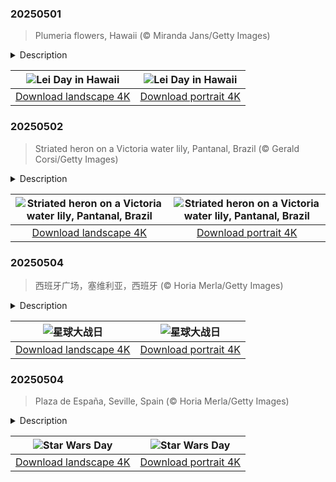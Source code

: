 

### 20250501

> Plumeria flowers, Hawaii (© Miranda Jans/Getty Images)

<details>
<summary>Description</summary>

> Today, while the world celebrates May Day with parades and protests, Hawaii takes a more fragrant approach—by draping itself in flowers. On May 1, Hawaii celebrates Lei Day, a tradition that honors culture, craftsmanship, and the ever-present aloha spirit, described as 'the coordination of mind and heart within each person.' Since 1928, this Hawaiian tradition has been in full bloom, with leis—or garlands made of flowers, leaves, or shells—serving as symbols of connection. The idea for Lei Day came from poet Don Blanding, who suggested a holiday dedicated to Hawaii's iconic floral garlands. Local writer Grace Tower Warren gave it its slogan, 'May Day is Lei Day in Hawaii,' and the tradition quickly took root.
> 
> What started as a single event in Honolulu has grown into a statewide celebration, with each island showcasing its unique floral identity, such as Maui's pink lokelani rose and the Big Island's red 'ōhi'a lehua. Giving a lei is a gesture of aloha, and on this day, that warmth can be seen everywhere. Whether crafted from fragrant Plumeria flowers, like the ones pictured here, delicate pikake, or colorful ti leaves, leis symbolize the bonds between people and the land. So, if you find yourself in Hawaii on May 1, don't just say 'Aloha'—wear it.
> 
> 

</details>

| ![Lei Day in Hawaii](https://cn.bing.com/th?id=OHR.PinkPlumeria_EN-US3595771407_UHD.jpg&pid=hp&w=400&h=224&rs=1&c=4) | ![Lei Day in Hawaii](https://cn.bing.com/th?id=OHR.PinkPlumeria_EN-US3595771407_1080x1920.jpg&pid=hp&w=155&h=315&rs=1&c=4) |
|:---------:|:---------:|
| [Download landscape 4K](https://cn.bing.com/th?id=OHR.PinkPlumeria_EN-US3595771407_UHD.jpg) | [Download portrait 4K](https://cn.bing.com/th?id=OHR.PinkPlumeria_EN-US3595771407_1080x1920.jpg) |

### 20250502

> Striated heron on a Victoria water lily, Pantanal, Brazil (© Gerald Corsi/Getty Images)

<details>
<summary>Description</summary>

> In the lush Pantanal wetlands of Brazil, a striated heron perches on a Victoria water lily. This water bird, also known as the mangrove heron, is about 16 inches tall. It is a master of patience, waiting to ambush its prey. It uses clever tactics, such as dropping feathers or insects to lure fish. Common in the wetlands of South America, the striated heron is also found in North America, Australia, Africa, Asia, New Guinea, and the Pacific islands.
> 
> The Victoria, or giant water lily, belongs to the genus of aquatic herbs, including species like Victoria amazonica and Victoria boliviana, which can boast leaves up to 10 feet in diameter. The Pantanal, the world's largest tropical wetland, is a sanctuary for wildlife and offers an extraordinary glimpse into the natural world.
> 
> 

</details>

| ![Striated heron on a Victoria water lily, Pantanal, Brazil](https://cn.bing.com/th?id=OHR.BrazilHeron_EN-US5602369723_UHD.jpg&pid=hp&w=400&h=224&rs=1&c=4) | ![Striated heron on a Victoria water lily, Pantanal, Brazil](https://cn.bing.com/th?id=OHR.BrazilHeron_EN-US5602369723_1080x1920.jpg&pid=hp&w=155&h=315&rs=1&c=4) |
|:---------:|:---------:|
| [Download landscape 4K](https://cn.bing.com/th?id=OHR.BrazilHeron_EN-US5602369723_UHD.jpg) | [Download portrait 4K](https://cn.bing.com/th?id=OHR.BrazilHeron_EN-US5602369723_1080x1920.jpg) |

### 20250504

> 西班牙广场，塞维利亚，西班牙 (© Horia Merla/Getty Images)

<details>
<summary>Description</summary>

> 5月4日是《星球大战》粉丝们的“星球大战日”，这一天旨在致敬由乔治·卢卡斯创造的这一广受喜爱的系列电影。该系列共包含九部电影，统称为“天行者传奇”。 其中一个令人难忘的拍摄地是西班牙塞维利亚的西班牙广场，正如今日图片所展示。这座美丽的广场呈半椭圆形，建筑风格令人惊叹，在影片中被用作纳布星的希德城。参议员阿米达拉抵达纳布星的场景，就是在这里拍摄的，演员包括娜塔莉·波特曼和海登·克里斯滕森。西班牙广场独特的设计，包括中央建筑、塔楼和喷泉，为《星球大战》的世界增添了一抹魔幻色彩。这座历史悠久的广场由安尼巴尔·冈萨雷斯设计，最初是为1929 年举办的伊比利亚-美洲博览会而建造的。
> 
> 
> 
> 

</details>

| ![星球大战日](https://cn.bing.com/th?id=OHR.SevilleNaboo_ZH-CN1065227658_UHD.jpg&pid=hp&w=400&h=224&rs=1&c=4) | ![星球大战日](https://cn.bing.com/th?id=OHR.SevilleNaboo_ZH-CN1065227658_1080x1920.jpg&pid=hp&w=155&h=315&rs=1&c=4) |
|:---------:|:---------:|
| [Download landscape 4K](https://cn.bing.com/th?id=OHR.SevilleNaboo_ZH-CN1065227658_UHD.jpg) | [Download portrait 4K](https://cn.bing.com/th?id=OHR.SevilleNaboo_ZH-CN1065227658_1080x1920.jpg) |

### 20250504

> Plaza de España, Seville, Spain (© Horia Merla/Getty Images)

<details>
<summary>Description</summary>

> On May 4, 'Star Wars' fans celebrate Star Wars Day, a tribute to the beloved franchise created by George Lucas. The film series consists of nine movies, collectively referred to as the 'Skywalker Saga.' One of the memorable filming locations is Plaza de España in Seville, Spain, as seen in today's image. This beautiful square, with its semi-elliptical shape and stunning architecture, was used as the city of Theed on the planet Naboo. The scene where Senator Amidala arrives in Naboo, featuring Natalie Portman and Hayden Christensen, was filmed here. Plaza de España's unique design, with its central building, towers, and fountain, adds a touch of magic to the Star Wars universe. This historic square, designed by Aníbal González, was originally built for the Ibero-American Exposition in 1929.
> 
> Whether you are in Spain or elsewhere in the galaxy, May the Force be with you today!
> 
> 

</details>

| ![Star Wars Day](https://cn.bing.com/th?id=OHR.SevilleNaboo_EN-US5814352031_UHD.jpg&pid=hp&w=400&h=224&rs=1&c=4) | ![Star Wars Day](https://cn.bing.com/th?id=OHR.SevilleNaboo_EN-US5814352031_1080x1920.jpg&pid=hp&w=155&h=315&rs=1&c=4) |
|:---------:|:---------:|
| [Download landscape 4K](https://cn.bing.com/th?id=OHR.SevilleNaboo_EN-US5814352031_UHD.jpg) | [Download portrait 4K](https://cn.bing.com/th?id=OHR.SevilleNaboo_EN-US5814352031_1080x1920.jpg) |